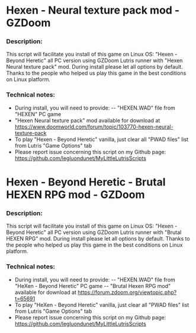 # Hexen - Neural texture pack mod - GZDoom

### Description:
This script will facilitate you install of this game on Linux OS:
"Hexen - Beyond Heretic"  all PC version using GZDoom Lutris runner with "Hexen Neural texture pack" mod.
During install please let all options by default.
Thanks to the people who helped us play this game in the best conditions on Linux platform.

### Technical notes:
- During install, you will need to provide:
-- "HEXEN.WAD" file from "HEXEN" PC game
- "Hexen Neural texture pack" mod available for download at https://www.doomworld.com/forum/topic/103770-hexen-neural-texture-pack
- To play "Hexen - Beyond Heretic" vanilla, just clear all "PWAD files" list from Lutris "Game Options" tab
- Please report issue concerning this script on my Github page:
https://github.com/legluondunet/MyLittleLutrisScripts

# Hexen - Beyond Heretic - Brutal HEXEN RPG mod - GZDoom

### Description:
This script will facilitate you install of this game on Linux OS:
"Hexen - Beyond Heretic"  all PC version using GZDoom Lutris runner with "Brutal HEXEN RPG" mod.
During install please let all options by default.
Thanks to the people who helped us play this game in the best conditions on Linux platform.

### Technical notes:
- During install, you will need to provide:
-- "HEXEN.WAD" file from "HeXen - Beyond Heretic" PC game
-- "Brutal Hexen RPG mod" available for download at https://forum.zdoom.org/viewtopic.php?t=65691
- To play "HeXen - Beyond Heretic" vanilla, just clear all "PWAD files" list from Lutris "Game Options" tab
- Please report issue concerning this script on my Github page:
https://github.com/legluondunet/MyLittleLutrisScripts


